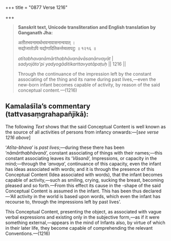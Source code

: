 +++
title = "0877 Verse 1216"

+++
> **Sanskrit text, Unicode transliteration and English translation by Ganganath Jha:** 
>
> अतीतभवनामार्थभावनावासनान्वयात् ।  
> सद्योजातोऽपि यद्योगादितिकर्त्तव्यतापटुः ॥ १२१६ ॥ 
>
> *atītabhavanāmārthabhāvanāvāsanānvayāt* \|  
> *sadyojāto'pi yadyogāditikarttavyatāpaṭuḥ* \|\| 1216 \|\| 
>
> Through the continuance of the impression left by the constant associating of the thing and its name during past lives,—even the new-born infant becomes capable of activity, by reason of the said conceptual content.—(1216)



## Kamalaśīla’s commentary (tattvasaṃgrahapañjikā):

The following *Text* shows that the said Conceptual Content is well known as the source of all activities of persons from infancy onwards:—[*see verse 1216 above*]

‘*Atīta-bhava*’ is *past lives*;—during these there has been ‘*nāmārthabhāvanā*’, constant associating of things with their names;—this constant associating leaves its ‘*Vāsanā*’, Impressions, or capacity in the mind;—through the ‘*anvaya*’, continuance of this capacity, even the infant has ideas associated with words; and it is through the presence of this Conceptual Content (Idea associated with words), that the infant becomes capable of activity,—such as smiling, crying, sucking the breast, becoming pleased and so forth.—From this effect its cause in the -shape of the said Conceptual Content is assumed in the infant. This has been thus declared—‘All activity in the world is based upon words, which even the infant has recourse to, through the impressions left by past lives’.

This Conceptual Content, presenting the object, as associated with vague verbal expressions and existing only in the subjective form,—as if it were something external,—appears in the mind of Infants also, by virtue of which in their later life, they become capable of comprehending the relevant Conventions.—(1216)


